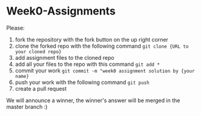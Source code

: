 # Week0-Assignments
Please:

1. fork the repository with the fork button on the up right corner
2. clone the forked repo with the following command `git clone {URL to your cloned repo}`
3. add assignment files to the cloned repo
4. add all your files to the repo with this command `git add *`
5. commit your work `git commit -m "week0 assignment solution by {your name}`
6. push your work with the following command `git push`
7. create a pull request 

We will announce a winner, the winner's answer will be merged in the master branch :)
